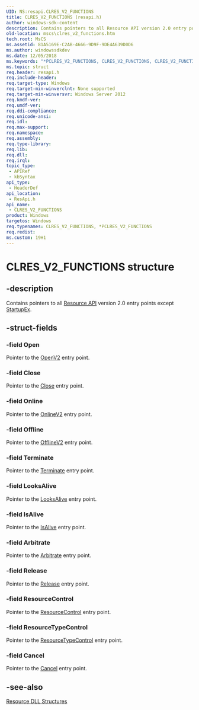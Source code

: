 ```yaml
---
UID: NS:resapi.CLRES_V2_FUNCTIONS
title: CLRES_V2_FUNCTIONS (resapi.h)
author: windows-sdk-content
description: Contains pointers to all Resource API version 2.0 entry points except StartupEx.
old-location: mscs\clres_v2_functions.htm
tech.root: MsCS
ms.assetid: 81A5169E-C2AB-4666-9D9F-9DE4A639D0D6
ms.author: windowssdkdev
ms.date: 12/05/2018
ms.keywords: "*PCLRES_V2_FUNCTIONS, CLRES_V2_FUNCTIONS, CLRES_V2_FUNCTIONS structure [Failover Cluster], PCLRES_V2_FUNCTIONS, PCLRES_V2_FUNCTIONS structure pointer [Failover Cluster], mscs.clres_v2_functions, resapi/CLRES_V2_FUNCTIONS, resapi/PCLRES_V2_FUNCTIONS"
ms.topic: struct
req.header: resapi.h
req.include-header: 
req.target-type: Windows
req.target-min-winverclnt: None supported
req.target-min-winversvr: Windows Server 2012
req.kmdf-ver: 
req.umdf-ver: 
req.ddi-compliance: 
req.unicode-ansi: 
req.idl: 
req.max-support: 
req.namespace: 
req.assembly: 
req.type-library: 
req.lib: 
req.dll: 
req.irql: 
topic_type:
 - APIRef
 - kbSyntax
api_type:
 - HeaderDef
api_location:
 - ResApi.h
api_name:
 - CLRES_V2_FUNCTIONS
product: Windows
targetos: Windows
req.typenames: CLRES_V2_FUNCTIONS, *PCLRES_V2_FUNCTIONS
req.redist: 
ms.custom: 19H1
---
```


# CLRES_V2_FUNCTIONS structure


## -description


Contains pointers to all <a href="https://docs.microsoft.com/previous-versions/windows/desktop/mscs/resource-api">Resource API</a> version 2.0 entry 
    points except <a href="https://docs.microsoft.com/previous-versions/windows/desktop/api/resapi/nc-resapi-pstartup_ex_routine">StartupEx</a>.


## -struct-fields




### -field Open

Pointer to the <a href="https://docs.microsoft.com/previous-versions/windows/desktop/api/resapi/nc-resapi-popen_v2_routine">OpenV2</a> entry point.


### -field Close

Pointer to the <a href="https://docs.microsoft.com/previous-versions/windows/desktop/api/resapi/nc-resapi-pclose_routine">Close</a> entry point.


### -field Online

Pointer to the <a href="https://docs.microsoft.com/previous-versions/windows/desktop/api/resapi/nc-resapi-ponline_v2_routine">OnlineV2</a> entry point.


### -field Offline

Pointer to the <a href="https://docs.microsoft.com/previous-versions/windows/desktop/api/resapi/nc-resapi-poffline_v2_routine">OfflineV2</a> entry point.


### -field Terminate

Pointer to the <a href="https://docs.microsoft.com/previous-versions/windows/desktop/api/resapi/nc-resapi-pterminate_routine">Terminate</a> entry point.


### -field LooksAlive

Pointer to the <a href="https://docs.microsoft.com/previous-versions/windows/desktop/api/resapi/nc-resapi-plooks_alive_routine">LooksAlive</a> entry point.


### -field IsAlive

Pointer to the <a href="https://docs.microsoft.com/previous-versions/windows/desktop/api/resapi/nc-resapi-pis_alive_routine">IsAlive</a> entry point.


### -field Arbitrate

Pointer to the <a href="https://docs.microsoft.com/previous-versions/windows/desktop/api/resapi/nc-resapi-parbitrate_routine">Arbitrate</a> entry point.


### -field Release

Pointer to the <a href="https://docs.microsoft.com/previous-versions/windows/desktop/api/resapi/nc-resapi-prelease_routine">Release</a> entry point.


### -field ResourceControl

Pointer to the <a href="https://docs.microsoft.com/previous-versions/windows/desktop/api/resapi/nc-resapi-presource_control_routine">ResourceControl</a> entry 
      point.


### -field ResourceTypeControl

Pointer to the <a href="https://docs.microsoft.com/previous-versions/windows/desktop/api/resapi/nc-resapi-presource_type_control_routine">ResourceTypeControl</a> entry 
      point.


### -field Cancel

Pointer to the <a href="https://docs.microsoft.com/previous-versions/windows/desktop/api/resapi/nc-resapi-pcancel_routine">Cancel</a> entry point.


## -see-also




<a href="https://docs.microsoft.com/previous-versions/windows/desktop/mscs/resource-dll-structures">Resource DLL Structures</a>
 

 

